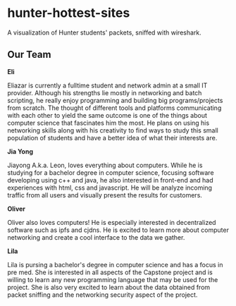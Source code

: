 # hunter-hottest-sites

A visualization of Hunter students' packets, sniffed with wireshark.

## Our Team

**Eli**

Eliazar is currently a fulltime student and network admin at a small IT provider. Although his strengths lie mostly in networking and batch scripting, he really enjoy programming and building big programs/projects from scratch. The thought of different tools and platforms communicating with each other to yield the same outcome is one of the things about computer science that fascinates him the most. He plans on using his networking skills along with his creativity to find ways to study this small population of students and have a better idea of what their interests are.

**Jia Yong**

Jiayong A.k.a. Leon, loves everything about computers. While he is studying for a bachelor degree in computer science, focusing software developing using c++ and java, he also interested in front-end and had experiences with html, css and javascript. He will be analyze incoming traffic from all users and visually present the results for customers.

**Oliver**

Oliver also loves computers! He is especially interested in decentralized software such as ipfs and cjdns. He is excited to learn more about computer networking and create a cool interface to the data we gather.

**Lila**

Lila is pursing a bachelor's degree in computer science and has a focus in pre med. She is interested in all aspects of the Capstone project and is willing to learn any new programming language that may be used for the project. She is also very excited to learn about the data obtained from packet sniffing and the networking security aspect of the project.
 
